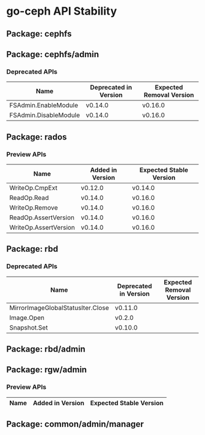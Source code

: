 <!-- GENERATED FILE: DO NOT EDIT DIRECTLY -->

# go-ceph API Stability

## Package: cephfs

## Package: cephfs/admin

### Deprecated APIs

Name | Deprecated in Version | Expected Removal Version | 
---- | --------------------- | ------------------------ | 
FSAdmin.EnableModule | v0.14.0 | v0.16.0 | 
FSAdmin.DisableModule | v0.14.0 | v0.16.0 | 

## Package: rados

### Preview APIs

Name | Added in Version | Expected Stable Version | 
---- | ---------------- | ----------------------- | 
WriteOp.CmpExt | v0.12.0 | v0.14.0 | 
ReadOp.Read | v0.14.0 | v0.16.0 | 
WriteOp.Remove | v0.14.0 | v0.16.0 | 
ReadOp.AssertVersion | v0.14.0 | v0.16.0 | 
WriteOp.AssertVersion | v0.14.0 | v0.16.0 | 

## Package: rbd

### Deprecated APIs

Name | Deprecated in Version | Expected Removal Version | 
---- | --------------------- | ------------------------ | 
MirrorImageGlobalStatusIter.Close | v0.11.0 |  | 
Image.Open | v0.2.0 |  | 
Snapshot.Set | v0.10.0 |  | 

## Package: rbd/admin

## Package: rgw/admin

### Preview APIs

Name | Added in Version | Expected Stable Version | 
---- | ---------------- | ----------------------- | 

## Package: common/admin/manager

